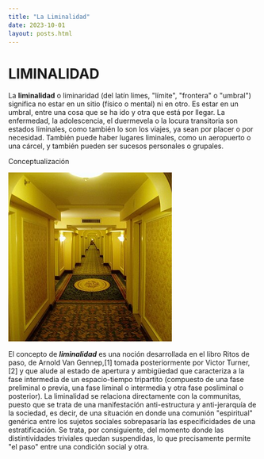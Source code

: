 ```yaml
---
title: "La Liminalidad"
date: 2023-10-01
layout: posts.html 
---
```


# LIMINALIDAD #

La **liminalidad** o liminaridad (del latín limes, "límite", "frontera" o "umbral") significa no estar en un sitio (físico o mental) ni en otro. Es estar en un umbral, entre una cosa que se ha ido y otra que está por llegar. La enfermedad, la adolescencia, el duermevela o la locura transitoria son estados liminales, como también lo son los viajes, ya sean por placer o por necesidad. También puede haber lugares liminales, como un aeropuerto o una cárcel, y también pueden ser sucesos personales o grupales.

Conceptualización

![liminalidad](/src/img/liminalidad.jpg)

El concepto de ***liminalidad*** es una noción desarrollada en el libro Ritos de paso, de Arnold Van Gennep,[1]​ tomada posteriormente por Victor Turner,[2]​ y que alude al estado de apertura y ambigüedad que caracteriza a la fase intermedia de un espacio-tiempo tripartito (compuesto de una fase preliminal o previa, una fase liminal o intermedia y otra fase posliminal o posterior). La liminalidad se relaciona directamente con la communitas, puesto que se trata de una manifestación anti-estructura y anti-jerarquía de la sociedad, es decir, de una situación en donde una comunión "espiritual" genérica entre los sujetos sociales sobrepasaría las especificidades de una estratificación. Se trata, por consiguiente, del momento donde las distintividades triviales quedan suspendidas, lo que precisamente permite "el paso" entre una condición social y otra.
